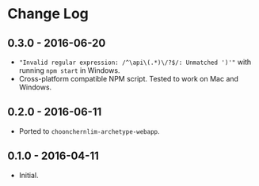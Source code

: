 # Change Log

## 0.3.0 - 2016-06-20

* `"Invalid regular expression: /^\api\(.*)\/?$/: Unmatched ')'"` with running `npm start` in Windows.
* Cross-platform compatible NPM script. Tested to work on Mac and Windows.

## 0.2.0 - 2016-06-11

* Ported to `choonchernlim-archetype-webapp`.

## 0.1.0 - 2016-04-11

* Initial.
